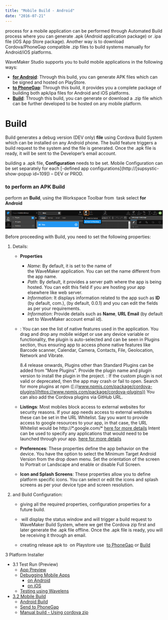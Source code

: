 ```yaml
---
title: "Mobile Build - Android"
date: "2016-07-21"
---
```


process for a mobile application can be performed through Automated Build process where you can generate .apk (Android application package) or .ipa file (iOS App Store package). Another way is to download Cordova/PhoneGap compatible .zip files to build systems manually for Android/iOS platforms.

WaveMaker Studio supports you to build mobile applications in the following ways:

- **[for Android](#android)**: Through this build, you can generate APK files which can be signed and hosted on PlayStore.
- [**to PhoneGap**](/learn/hybrid-mobile/mobile-build-phonegap/): Through this build, it provides you a complete package of building both apk/ipa files for Android and iOS platforms.
- **[Build](/learn/hybrid-mobile/mobile-build-manual/)**: Through this build, you can generate or download a .zip file which can be further developed to be hosted on any mobile platform.

# Build

Build generates a debug version (DEV only) **file** using Cordova Build System which can be installed on any Android phone. The build feature triggers a build request to the system and the file is generated. Once the .apk file is ready, it will be sent to the Developer’s email account.

building a .apk file, **Configuration** needs to be set. Mobile Configuration can be set separately for each [\-defined app configurations](http://[supsystic-show-popup id=109]) – DEV or PROD.

### to perform an APK Build

perform an **Build**, using the Workspace Toolbar from  task select **for Android**

[![](../assets/mobile_build.png)](../assets/mobile_build.png)

Before proceeding with Build, you need to set the following properties:

1. Details:
    - **Properties**
        - _Name_: By default, it is set to the name of the WaveMaker application. You can set the name different from the app name.
        - _Path_: By default, it provides a server path where the app is being hosted. You can edit this field if you are hosting your app elsewhere like web server.
        - _Information_: It displays information related to the app such as **ID** (by default, com.), (by default, 0.0.1) and you can edit the fields as per your requirements.
        - _Information_: Provide details such as **Name**, **URL** **Email** (by default set to WaveMaker account email id).
    - : You can see the list of native features used in the application. You drag and drop any mobile widget or use any device variable or functionality, the plugin is auto-selected and can be seen in Plugins section, thus ensuring app to access phone native features like Barcode scanner, Calendar, Camera, Contacts, File, Geolocation, Network and Vibrate.
        
        8.4 release onwards, Plugins other than Standard Plugins can be added from "More Plugins". Provide the plugin name and plugin version to install the plugin in the project. : If the custom plugin is not valid or deprecated, then the app may crash or fail to open. Search for more plugins at npm ([://www.npmjs.com/package/cordova-plugins](https://www.npmjs.com/package/cordova-plugins)) You can also add the Cordova plugins via GitHub URL.
        
    - **Listings**: Most mobiles block access to external websites for security reasons. If your app needs access to external websites these can be set in the URL Whitelist. Say you want to provide access to google resources to your app, in that case, the URL Whitelist would be http://\*.google.com/\* [here for more details](https://github.com/apache/cordova-plugin-whitelist#navigation-whitelist) Intent can be used to specify any applications that would need to be launched through your app. [here for more details](https://github.com/apache/cordova-plugin-whitelist#intent-whitelist)
    - **Preferences**: These properties define the app behavior on the device. You have the option to select the Minimum Target Android Version from the drop down menu. Set the orientation of the screen to Portrait or Landscape and enable or disable Full Screen.
    - **Icon and Splash Screens**: These properties allow you to define platform specific icons. You can select or edit the icons and splash screens as per your device type and screen resolution.
2. and Build Configuration:
    
    - giving all the required properties, configuration properties for a future build.
    -  will display the status window and will trigger a build request to WaveMaker Build System, where we get the Cordova zip first and later generate the .apk file offline. Once the .apk file is ready, you will be receiving it through an email.
    
    - creating release apk to  on Playstore use  [to PhoneGap](/learn/hybrid-mobile/mobile-build-phonegap/) or [Build](/learn/hybrid-mobile/mobile-build-manual/)

3 Platform Installer

- 3.1 Test Run (Preview)
    - [App Preview](/learn/hybrid-mobile/test-run/#preview)
    - [Debugging Mobile Apps](/learn/hybrid-mobile/debugging-mobile-apps/)
        - [on Android](/learn/hybrid-mobile/debugging-mobile-apps/#android)
        - [on iOS](/learn/hybrid-mobile/debugging-mobile-apps/#ios)
    - [Testing using Wavelens](/learn/hybrid-mobile/testing-hybrid-mobile-apps-using-wavelens/)
- [3.2 Mobile Build](#)
    - [Android Build](#)
    - [Send to PhoneGap](/learn/hybrid-mobile/mobile-build-phonegap/#phonegap)
    - [Manual build - Using cordova zip](/learn/hybrid-mobile/mobile-build-manual/#manual)
